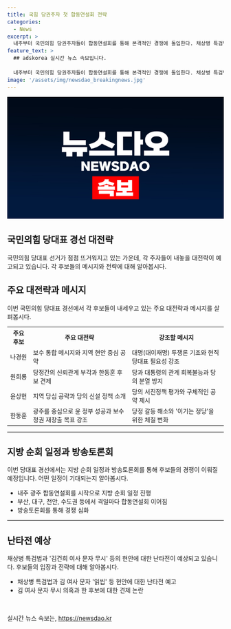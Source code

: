 ```yaml
---
title: 국힘 당권주자 첫 합동연설회 전략
categories:
  - News
excerpt: >
  내주부터 국민의힘 당권주자들이 합동연설회를 통해 본격적인 경쟁에 돌입한다. 채상병 특검법과 김건희 여사 문자 무시 등 현안에 대한 난타전도 예상된다. 각 후보들은 특색 있는 메시지를 내놓을 예정이며, 지방 순회 일정과 방송토론회 등을 통해 경쟁을 전개할 예정이다. 특히 채상병 특검법과 김 여사 문자 무시 등의 현안에 대한 견제전이 예상된다. (150자)
feature_text: >
  ## adskorea 실시간 뉴스 속보입니다.

  내주부터 국민의힘 당권주자들이 합동연설회를 통해 본격적인 경쟁에 돌입한다. 채상병 특검법과 김건희 여사 문자 무시 등 현안에 대한 난타전도 예상된다. 각 후보들은 특색 있는 메시지를 내놓을 예정이며, 지방 순회 일정과 방송토론회 등을 통해 경쟁을 전개할 예정이다. 특히 채상병 특검법과 김 여사 문자 무시 등의 현안에 대한 견제전이 예상된다. (150자)
image: '/assets/img/newsdao_breakingnews.jpg'
---
```


<p><img src="/assets/img/newsdao_breakingnews.jpg" alt="adskorea 속보" /></p>

<h2 data-ke-size="size26">국민의힘 당대표 경선 대전략</h2>

<p data-ke-size="size16">국민의힘 당대표 선거가 점점 뜨거워지고 있는 가운데, 각 주자들이 내놓을 대전략이 예고되고 있습니다. 각 후보들의 메시지와 전략에 대해 알아봅시다.</p>

<h2 data-ke-size="size24">주요 대전략과 메시지</h2>

<p data-ke-size="size16">이번 국민의힘 당대표 경선에서 각 후보들이 내세우고 있는 주요 대전략과 메시지를 살펴봅시다.</p>

<table>
  <tr>
    <th>주요 후보</th>
    <th>주요 대전략</th>
    <th>강조할 메시지</th>
  </tr>
  <tr>
    <td>나경원</td>
    <td>보수 통합 메시지와 지역 현안 중심 공약</td>
    <td>대명(대이재명) 투쟁론 기조와 현직 당대표 필요성 강조</td>
  </tr>
  <tr>
    <td>원희룡</td>
    <td>당정간의 신뢰관계 부각과 한동훈 후보 견제</td>
    <td>당과 대통령의 관계 회복불능과 당의 분열 방지</td>
  </tr>
  <tr>
    <td>윤상현</td>
    <td>지역 당심 공략과 당의 신설 정책 소개</td>
    <td>당의 서진정책 평가와 구체적인 공약 제시</td>
  </tr>
  <tr>
    <td>한동훈</td>
    <td>광주를 중심으로 윤 정부 성공과 보수 정권 재창출 목표 강조</td>
    <td>당정 갈등 해소와 '이기는 정당'을 위한 체질 변화</td>
  </tr>
</table>

<hr>

<h2 data-ke-size="size24">지방 순회 일정과 방송토론회</h2>

<p data-ke-size="size16">이번 당대표 경선에서는 지방 순회 일정과 방송토론회를 통해 후보들의 경쟁이 이뤄질 예정입니다. 어떤 일정이 기대되는지 알아봅시다.</p>

<ul>
  <li>내주 광주 합동연설회를 시작으로 지방 순회 일정 진행</li>
  <li>부산, 대구, 천안, 수도권 등에서 격일마다 합동연설회 이어짐</li>
  <li>방송토론회를 통해 경쟁 심화</li>
</ul>

<hr>

<h2 data-ke-size="size24">난타전 예상</h2>

<p data-ke-size="size16">채상병 특검법과 '김건희 여사 문자 무시' 등의 현안에 대한 난타전이 예상되고 있습니다. 후보들의 입장과 전략에 대해 알아봅시다.</p>

<ul>
  <li>채상병 특검법과 김 여사 문자 '읽씹' 등 현안에 대한 난타전 예고</li>
  <li>김 여사 문자 무시 의혹과 한 후보에 대한 견제 논란</li>
</ul>

<p data-ke-size="size16">&nbsp;</p>
실시간 뉴스 속보는, <a href="https://newsdao.kr" rel="dofollow">https://newsdao.kr</a>


